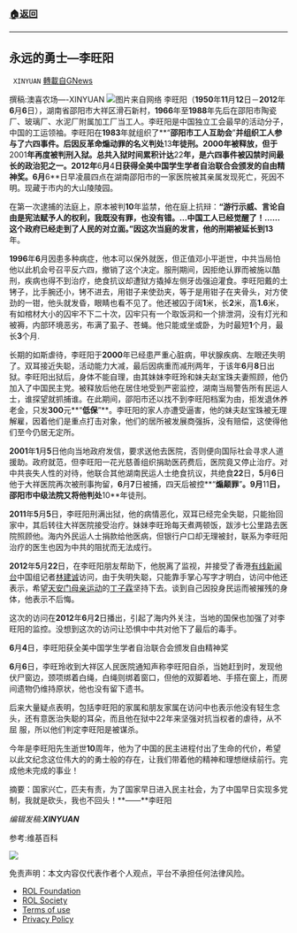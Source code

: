 ###  [:house:返回](README.md)
---


## 永远的勇士—李旺阳
` XINYUAN` [轉載自GNews](https://gnews.org/zh-hans/2692011/)

撰稿:澳喜农场—-XINYUAN
 ![](https://assets.gnews.org/wp-content/uploads/2022/06/IMG_3229_1654770463.jpg)图片来自网络 
李旺阳（**1950**年**11**月**12**日－**2012**年**6**月**6**日），湖南省邵阳市大祥区滑石新村，**1966**年至**1988**年先后在邵阳市陶瓷厂、玻璃厂、水泥厂附属加工厂当工人。李旺阳是中国独立工会最早的活动分子，中国的工运领袖。李旺阳在**1983**年就组织了**“**邵阳市工人互助会**”**并组织工人参与了六四事件。后因反革命煽动罪的名义判处**13**年徒刑。**2000**年被释放，但于**2001**年再度被判刑入狱。总共入狱时间累积计达**22**年，是六四事件被囚禁时间最长的政治犯之一。**2012**年**6**月**4**日获得全美中国学生学者自治联合会颁发的自由精神奖。**6**月**6**日早凌晨四点在湖南邵阳市的一家医院被其亲属发现死亡，死因不明。现藏于市内的大山陵陵园。
 
在第一次逮捕的法庭上，原本被判**10**年监禁，他在庭上抗辩：**“**游行示威、言论自由是宪法赋予人的权利，我既没有罪，也没有错。**…**中国工人已经觉醒了！**……**这个政府已经走到了人民的对立面。**”**因这次当庭的发言，他的刑期被延长到**13**年。
 
**1996**年**6**月因患多种病症，他本可以保外就医，但正值邓小平逝世，中共当局怕他以此机会号召平反六四，撤销了这个决定。服刑期间，因拒绝认罪而被施以酷刑，疾病也得不到治疗，绝食抗议却遭狱方撬掉左侧牙齿强迫灌食。李旺阳戴的土铐子，比手腕还小，铐不进去，用钳子来使劲夹，等于是用钳子在夹骨头，对方使劲的一钳，他头就发昏，眼睛也看不见了。他还被囚于阔**1**米，长**2**米，高**1.6**米，有如棺材大小的囚牢不下二十次，囚牢只有一个取饭洞和一个排泄洞，没有灯光和被褥，内部环境恶劣，布满了虱子、苍蝇。他只能或坐或卧，为时最短**1**个月，最长**3**个月.
 
长期的如斯虐待，李旺阳于**2000**年已经患严重心脏病，甲状腺疾病、左眼还失明了。双耳接近失聪，活动能力大减，最后因病重而减刑两年，于该年**6**月**8**日出狱。李旺阳出狱后，身体不能自理，由其妹妹李旺玲和妹夫赵宝珠夫妻照顾，他仍加入了中国民主党。被释放后他在居住地受到严密监控，湖南当局警告所有民运人士，谁探望就抓捕谁。在此期间，邵阳市还以找不到李旺阳档案为由，拒发退休养老金，只发**300**元**“**低保**”**。李旺阳的家人亦遭受逼害，他的妹夫赵宝珠被无理解雇，因着他们是重点打击对象，他们的居所被发展商强拆，没有赔偿，这使得他们至今仍居无定所。
 
**2001**年**1**月**5**日他向当地政府发信，要求送他去医院，否则便向国际社会寻求人道援助。政府就范，但李旺阳一花光慈善组织捐助医药费后，医院竟又停止治疗。对中共丧失人性的对待，他联合其他湖南民运人士绝食抗议，共绝食**22**日，**5**月**6**日他于大祥医院再次被刑事拘留，**6**月**7**日被捕，四天后被控**“**煽颠罪**”**。**9**月**11**日，邵阳市中级法院又将他判处**10**年徒刑。
 
**2011**年**5**月**5**日，李旺阳刑满出狱，他的病情恶化，双耳已经完全失聪，只能抬回家中，其后转往大祥医院接受治疗。妹妹李旺玲每天煮两顿饭，跋涉七公里路去医院照顾他。海内外民运人士捐款给他医病，但银行户口却无理被封，联系为李旺阳治疗的医生也因为中共的阻扰而无法成行。
 
**2012**年**5**月**22**日，在李旺阳朋友帮助下，他脱离了监视，并接受了香港[有线新闻台](https://zh.m.wikipedia.org/wiki/%E6%9C%89%E7%B7%9A%E6%96%B0%E8%81%9E%E5%8F%B0)中国组记者[林建诚](https://zh.m.wikipedia.org/wiki/%E6%9E%97%E5%BB%BA%E8%AA%A0)访问，由于失明失聪，只能靠手掌心写字才明白，访问中他还表示，希望[天安门母亲运动](https://zh.m.wikipedia.org/wiki/%E5%A4%A9%E5%AE%89%E9%96%80%E6%AF%8D%E8%A6%AA%E9%81%8B%E5%8B%95)的[丁子霖](https://zh.m.wikipedia.org/wiki/%E4%B8%81%E5%AD%90%E9%9C%96)坚持下去。谈到自己因投身民运而被摧残的身体，他表示不后悔。
 
这次的访问在**2012**年**6**月**2**日播出，引起了海内外关注，当地的国保也加强了对李旺阳的监控。没想到这次的访问让恐惧中中共对他下了最后的毒手。
 
**6**月**4**日，李旺阳获全美中国学生学者自治联合会颁发自由精神奖
 
**6**月**6**日，李旺玲收到大祥区人民医院通知声称李旺阳自杀，当她赶到时，发现他伏尸窗边，颈项绑着白绳，白绳则绑着窗口，但他的双脚着地、手搭在窗上，而房间遗物仍维持原状，他也没有留下遗书。
 
后来大量疑点表明，包括李旺阳的家属和朋友家属在访问中也表示他没有轻生念头，还有意医治失聪的耳朵，而且他在狱中22年来坚强对抗当权者的虐待，从不屈 服，所以他们判定李旺阳是被谋杀。
 
今年是李旺阳先生逝世**10**周年，他为了中国的民主进程付出了生命的代价，希望以此文纪念这位伟大的的勇士般的存在，让我们带着他的精神和理想继续前行。完成他未完成的事业！
 
摘要：国家兴亡，匹夫有责，为了国家早日进入民主社会，为了中国早日实现多党制，我就是砍头，我也不回头！**——**李旺阳
 
*编辑发稿:**XINYUAN***
 
参考:维基百科

 ![](https://assets.gnews.org/wp-content/uploads/2022/06/logo正版澳喜2_1654768855.jpeg) 

免责声明：本文内容仅代表作者个人观点，平台不承担任何法律风险。
  
- [ROL Foundation](https://rolfoundation.org/)
- [ROL Society](https://rolsociety.org/)
- [Terms of use](https://gnews.org/terms-of-use-3/)
- [Privacy Policy](https://gnews.org/privacy-policy/)
